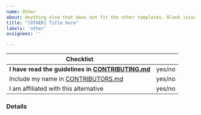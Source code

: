 ```yaml
---
name: Other
about: Anything else that does not fit the other templates. Blank issues are not permitted.
title: "[OTHER] Title here"
labels: 'other'
assignees: ''

---
```


<!-- Fill out to the best of your ability. -->
<!-- If an item is not applicable, feel free to remove the line. -->


| Checklist |   |
| --------- | - |
| **I have read the guidelines in [CONTRIBUTING.md]** | yes/no |
| Include my name in [CONTRIBUTORS.md]                | yes/no |
| I am affiliated with this alternative               | yes/no |


### Details
<!-- Describe your Issue -->


[CONTRIBUTING.md]: ../blob/master/CONTRIBUTING.md
[CONTRIBUTORS.md]: ../blob/master/CONTRIBUTORS.md
